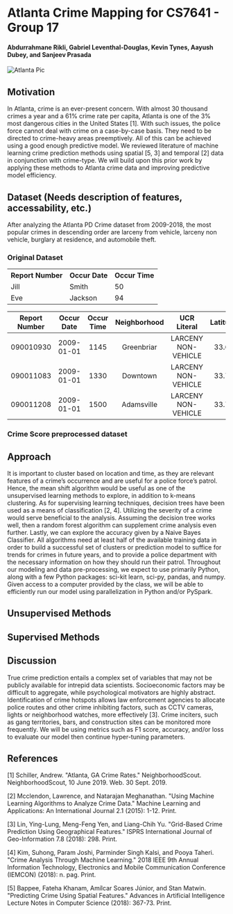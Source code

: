 # Atlanta Crime Mapping for CS7641 - Group 17
#### Abdurrahmane Rikli, Gabriel Leventhal-Douglas, Kevin Tynes, Aayush Dubey, and Sanjeev Prasada

![Atlanta Pic](http://media.bizj.us/view/img/6139341/atlanta-skyline*750xx3684-2070-0-28.jpg) </br>

## Motivation
In Atlanta, crime is an ever-present concern. With almost 30 thousand crimes a year and a 61% crime rate per capita,
Atlanta is one of the 3% most dangerous cities in the United States [1]. With such issues, the police force cannot deal
with crime on a case-by-case basis. They need to be directed to crime-heavy areas preemptively. All of this can be
achieved using a good enough predictive model. We reviewed literature of machine learning crime prediction methods
using spatial [5, 3] and temporal [2] data in conjunction with crime-type. We will build upon this prior work by applying
these methods to Atlanta crime data and improving predictive model efficiency.


## Dataset (Needs description of features, accessability, etc.)
After analyzing the Atlanta PD Crime dataset from 2009-2018, the most popular crimes in descending order are larceny from vehicle, larceny non vehicle, burglary at residence, and automobile theft.

### Original Dataset
<table style="width:100%">
  <tr>
    <th>Report Number</th>
    <th>Occur Date</th>
    <th>Occur Time</th>
  </tr>
  <tr>
    <td>Jill</td>
    <td>Smith</td>
    <td>50</td>
  </tr>
  <tr>
    <td>Eve</td>
    <td>Jackson</td>
    <td>94</td>
  </tr>
</table>


| Report Number | Occur Date | Occur Time | Neighborhood |   UCR Literal       | Latitude | Longitude |
| ------------- |:----------:|:----------:|:------------:|:-------------------:|:--------:|:---------:|
| 090010930     | 2009-01-01 |    1145    | Greenbriar   | LARCENY NON-VEHICLE | 33.69    | -84.49    |
| 090011083     | 2009-01-01 |    1330    | Downtown     | LARCENY NON-VEHICLE | 33.75    | -84.39    |
| 090011208     | 2009-01-01 |    1500    | Adamsville   | LARCENY NON-VEHICLE | 33.76    | -84.50    |

### Crime Score preprocessed dataset

## Approach
It is important to cluster based on location and time, as they are relevant features of a crime’s occurrence and are useful
for a police force’s patrol. Hence, the mean shift algorithm would be useful as one of the unsupervised learning methods
to explore, in addition to k-means clustering. As for supervising learning techniques, decision trees have been used as a
means of classification [2, 4]. Utilizing the severity of a crime would serve beneficial to the analysis. Assuming the
decision tree works well, then a random forest algorithm can supplement crime analysis even further. Lastly, we can
explore the accuracy given by a Naive Bayes Classifier. All algorithms need at least half of the available training data
in order to build a successful set of clusters or prediction model to suffice for trends for crimes in future years, and
to provide a police department with the necessary information on how they should run their patrol. Throughout our
modeling and data pre-processing, we expect to use primarily Python, along with a few Python packages: sci-kit learn,
sci-py, pandas, and numpy. Given access to a computer provided by the class, we will be able to efficiently run our
model using parallelization in Python and/or PySpark.


## Unsupervised Methods



## Supervised Methods



## Discussion 
True crime prediction entails a complex set of variables that may not be publicly available for intrepid data scientists.
Socioeconomic factors may be difficult to aggregate, while psychological motivators are highly abstract. Identification
of crime hotspots allows law enforcement agencies to allocate police routes and other crime inhibiting factors, such as
CCTV cameras, lights or neighborhood watches, more effectively [3]. Crime inciters, such as gang territories, bars, and
construction sites can be monitored more frequently. We will be using metrics such as F1 score, accuracy, and/or loss to
evaluate our model then continue hyper-tuning parameters.


## References 
[1] Schiller, Andrew. "Atlanta, GA Crime Rates." NeighborhoodScout. NeighborhoodScout, 10 June 2019. Web. 30
Sept. 2019. </br>

[2] Mcclendon, Lawrence, and Natarajan Meghanathan. "Using Machine Learning Algorithms to Analyze Crime
Data." Machine Learning and Applications: An International Journal 2.1 (2015): 1-12. Print. </br>

[3] Lin, Ying-Lung, Meng-Feng Yen, and Liang-Chih Yu. "Grid-Based Crime Prediction Using Geographical Features."
ISPRS International Journal of Geo-Information 7.8 (2018): 298. Print. </br>

[4] Kim, Suhong, Param Joshi, Parminder Singh Kalsi, and Pooya Taheri. "Crime Analysis Through Machine Learning."
2018 IEEE 9th Annual Information Technology, Electronics and Mobile Communication Conference (IEMCON)
(2018): n. pag. Print. </br>

[5] Bappee, Fateha Khanam, Amílcar Soares Júnior, and Stan Matwin. "Predicting Crime Using Spatial Features."
Advances in Artificial Intelligence Lecture Notes in Computer Science (2018): 367-73. Print.

